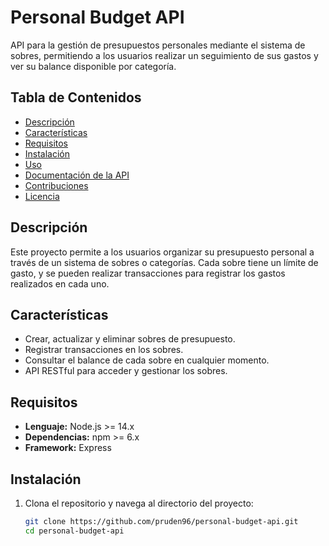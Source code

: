# Personal Budget API

API para la gestión de presupuestos personales mediante el sistema de sobres, permitiendo a los usuarios realizar un seguimiento de sus gastos y ver su balance disponible por categoría.

## Tabla de Contenidos
- [Descripción](#descripción)
- [Características](#características)
- [Requisitos](#requisitos)
- [Instalación](#instalación)
- [Uso](#uso)
- [Documentación de la API](#documentación-de-la-api)
- [Contribuciones](#contribuciones)
- [Licencia](#licencia)

## Descripción
Este proyecto permite a los usuarios organizar su presupuesto personal a través de un sistema de sobres o categorías. Cada sobre tiene un límite de gasto, y se pueden realizar transacciones para registrar los gastos realizados en cada uno.

## Características
- Crear, actualizar y eliminar sobres de presupuesto.
- Registrar transacciones en los sobres.
- Consultar el balance de cada sobre en cualquier momento.
- API RESTful para acceder y gestionar los sobres.

## Requisitos
- **Lenguaje:** Node.js >= 14.x
- **Dependencias:** npm >= 6.x
- **Framework:** Express

## Instalación
1. Clona el repositorio y navega al directorio del proyecto:
   ```bash
   git clone https://github.com/pruden96/personal-budget-api.git
   cd personal-budget-api
